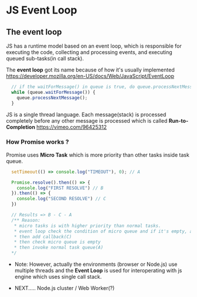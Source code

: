 # JS Event Loop

## The event loop
JS has a runtime model based on an event loop, which is responsible for executing the code, collecting and processing events, and executing queued sub-tasks(in call stack).

The **event loop** got its name because of how it's usually implemented
https://developer.mozilla.org/en-US/docs/Web/JavaScript/EventLoop
```js
  // if the waitForMessage() in queue is true, do queue.processNextMessage()
  while (queue.waitForMessage()) {
    queue.processNextMessage();
  }

```
JS is a single thread language. Each message(stack) is processed completely before any other message is processed which is called **Run-to-Completion**
https://vimeo.com/96425312

### How Promise works ?
Promise uses **Micro Task** which is more priority than other tasks inside task queue.
```js
  setTimeout(() => console.log("TIMEOUT"), 0); // A

  Promise.resolve().then(() => {
    console.log("FIRST RESOLVE") // B
  }).then(() => {
    console.log("SECOND RESOLVE") // C
  })

  // Results => B - C - A
  /** Reason:
   * micro tasks is with higher priority than normal tasks.
   * event loop check the condition of micro queue and if it's empty, add callback (B) in micro queue
   * then add callback(C)
   * then check micro queue is empty
   * then invoke normal task queue(A)
  */
```


* Note: 
However, actually the environments (browser or Node.js) use multiple threads and the **Event Loop** is used for interoperating with js engine which uses single call stack.

* NEXT..... Node.js cluster / Web Worker(?)